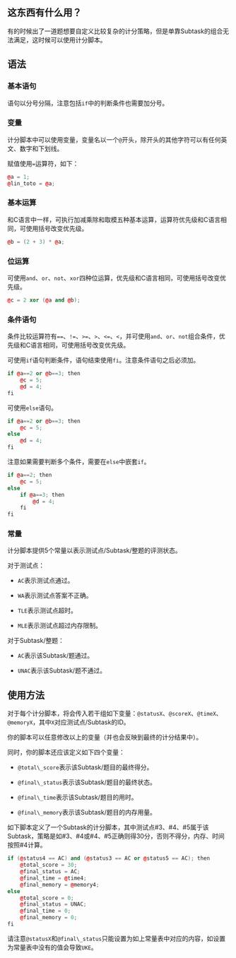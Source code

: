 ## 这东西有什么用？


有的时候出了一道题想要自定义比较复杂的计分策略，但是单靠Subtask的组合无法满足，这时候可以使用计分脚本。


## 语法


### 基本语句


语句以分号分隔，注意包括`if`中的判断条件也需要加分号。


### 变量


计分脚本中可以使用变量，变量名以一个`@`开头，除开头的其他字符可以有任何英文、数字和下划线。


赋值使用`=`运算符，如下：


```cpp
@a = 1;
@lin_toto = @a;
```

### 基本运算


和C语言中一样，可执行加减乘除和取模五种基本运算，运算符优先级和C语言相同，可使用括号改变优先级。


```cpp
@b = (2 + 3) * @a;
```

### 位运算


可使用`and`、`or`、`not`、`xor`四种位运算，优先级和C语言相同，可使用括号改变优先级。


```cpp
@c = 2 xor (@a and @b);
```

### 条件语句


条件比较运算符有`==`、`!=`、`>=`、`>`、`<=`、`<`，并可使用`and`、`or`、`not`组合条件，优先级和C语言相同，可使用括号改变优先级。


可使用`if`语句判断条件，语句结束使用`fi`。注意条件语句之后必须加。


```cpp
if @a==2 or @b==3; then
    @c = 5;
    @d = 4;
fi
```

可使用`else`语句。


```cpp
if @a==2 or @b==3; then
    @c = 5;
else
    @d = 4;
fi
```

注意如果需要判断多个条件，需要在`else`中嵌套`if`。


```cpp
if @a==2; then
    @c = 5;
else
    if @a==3; then
        @d = 4;
    fi
fi
```

### 常量


计分脚本提供5个常量以表示测试点/Subtask/整题的评测状态。


对于测试点：


- `AC`表示测试点通过。

- `WA`表示测试点答案不正确。

- `TLE`表示测试点超时。

- `MLE`表示测试点超过内存限制。


对于Subtask/整题：


- `AC`表示该Subtask/题通过。

- `UNAC`表示该Subtask/题不通过。


## 使用方法


对于每个计分脚本，将会传入若干组如下变量：`@statusX`、`@scoreX`、`@timeX`、`@memoryX`，其中`X`对应测试点/Subtask的ID。


你的脚本可以任意修改以上的变量（并也会反映到最终的计分结果中）。


同时，你的脚本还应该定义如下四个变量：


- `@total\_score`表示该Subtask/题目的最终得分。

- `@final\_status`表示该Subtask/题目的最终状态。

- `@final\_time`表示该Subtask/题目的用时。

- `@final\_memory`表示该Subtask/题目的内存用量。


如下脚本定义了一个Subtask的计分脚本，其中测试点#3、#4、#5属于该Subtask，策略是如#3、#4或#4、#5正确则得30分，否则不得分，内存、时间按照#4计算。


```cpp
if (@status4 == AC) and (@status3 == AC or @status5 == AC); then
    @total_score = 30;
    @final_status = AC;
    @final_time = @time4;
    @final_memory = @memory4;
else
    @total_score = 0;
    @final_status = UNAC;
    @final_time = 0;
    @final_memory = 0;
fi
```

请注意`@statusX`和`@final\_status`只能设置为如上常量表中对应的内容，如设置为常量表中没有的值会导致`UKE`。
